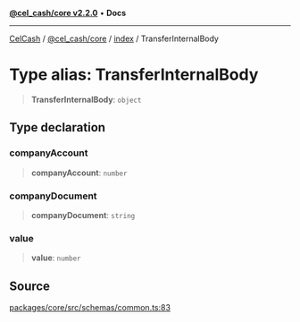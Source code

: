 [**@cel_cash/core v2.2.0**](../../README.md) • **Docs**

***

[CelCash](../../../../packages.md) / [@cel\_cash/core](../../README.md) / [index](../README.md) / TransferInternalBody

# Type alias: TransferInternalBody

> **TransferInternalBody**: `object`

## Type declaration

### companyAccount

> **companyAccount**: `number`

### companyDocument

> **companyDocument**: `string`

### value

> **value**: `number`

## Source

[packages/core/src/schemas/common.ts:83](https://github.com/Pyxlab/celcash/blob/b57c7034bd65dcd5b083f272f9cfe6cc4ff73f7b/packages/core/src/schemas/common.ts#L83)
